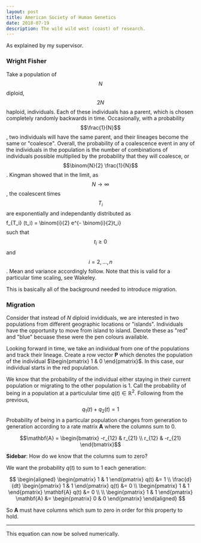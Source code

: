 ```yaml
---
layout: post
title: American Society of Human Genetics  
date: 2018-07-19 
description: The wild wild west (coast) of research.  
---
```



As explained by my supervisor.

### Wright Fisher

Take a population of $$N$$ diploid, $$2N$$ haploid, individuals. Each of these individuals has a parent, which is chosen completely randomly backwards in time. Occasionally, with a probability $$\frac{1}{N}$$, two individuals will have the same parent, and their lineages become the same or "coalesce". Overall, the probability of a coalescence event in any of the individuals in the population is the number of combinations of individuals possible multiplied by the probability that they will coalesce, or $$\binom{N}{2} \frac{1}{N}$$. Kingman showed that in the limit, as $$N \rightarrow \infty$$, the coalescent times $$T_i$$ are exponentially and independantly distributed as $$$$ f_{T_i} (t_i) = \binom{i}{2} e^{- \binom{i}{2}t_i} $$$$ such that $$t_i \geq 0$$ and $$i = 2, \dots, n$$. Mean and variance accordingly follow. Note that this is valid for a particular time scaling, see Wakeley.

This is basically all of the background needed to introduce migration. 

### Migration

Consider that instead of $N$ diploid invididuals, we are interested in two populations from different geographic locations or "islands". Individuals have the opportunity to move from island to island. Denote these as "red" and "blue" becuase these were the pen colours available. 

Looking forward in time, we take an individual from one of the populations and track their lineage. Create a row vector $\mathbf{P}$ which denotes the population of the individual $\begin{pmatrix} 1 & 0 \end{pmatrix}$. In this case, our individual starts in the red population. 

We know that the probability of the individual either staying in their current population or migrating to the other population is 1. Call the probability of being in a population at a particulular time $q(t) \in \mathbb{R}^2$. Following from the previous,$$q_1(t) + q_2(t) = 1$$ Probability of being in a particular population changes from generation to generation according to a rate matrix $\mathbf{A}$ where the columns sum to 0. 

$$\mathbf{A} = \begin{bmatrix} -r_{12} & r_{21} \\ r_{12} & -r_{21} \end{bmatrix}$$

**Sidebar**: How do we know that the columns sum to zero? 

We want the probability $q(t)$ to sum to 1 each generation:

$$ \begin{aligned} \begin{pmatrix} 1 & 1 \end{pmatrix} q(t) &= 1 \\ \frac{d}{dt} \begin{pmatrix} 1 & 1 \end{pmatrix} q(t) &= 0 \\ \begin{pmatrix} 1 & 1 \end{pmatrix} \mathbf{A} q(t) &= 0 \\ \\ \begin{pmatrix} 1 & 1 \end{pmatrix} \mathbf{A} &= \begin{pmatrix} 0 & 0 \end{pmatrix} \end{aligned} $$ 

So $\mathbf{A}$ must have columns which sum to zero in order for this property to hold. 

--- 

This equation can now be solved numerically. 
